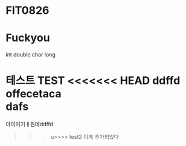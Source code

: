 # FIT0826
# Fuckyou

int double char long

테스트
TEST
<<<<<<< HEAD
ddffd
offecetaca\
dafs
=======
아이이기ㅔ뭔데ddffd
>>>u>>>> test2
이게 추가되었다

